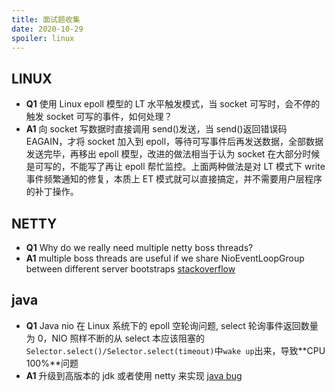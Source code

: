 ```yaml
---
title: 面试题收集
date: 2020-10-29
spoiler: linux
---
```


## LINUX

- **Q1** 使用 Linux epoll 模型的 LT 水平触发模式，当 socket 可写时，会不停的触发 socket 可写的事件，如何处理？
- **A1** 向 socket 写数据时直接调用 send()发送，当 send()返回错误码 EAGAIN，才将 socket 加入到 epoll，等待可写事件后再发送数据，全部数据发送完毕，再移出 epoll 模型，改进的做法相当于认为 socket 在大部分时候是可写的，不能写了再让 epoll 帮忙监控。上面两种做法是对 LT 模式下 write 事件频繁通知的修复，本质上 ET 模式就可以直接搞定，并不需要用户层程序的补丁操作。

## NETTY

- **Q1** Why do we really need multiple netty boss threads?
- **A1** multiple boss threads are useful if we share NioEventLoopGroup between different server bootstraps
  [stackoverflow](https://stackoverflow.com/questions/34275138/why-do-we-really-need-multiple-netty-boss-threads)

## java

- **Q1** Java nio 在 Linux 系统下的 epoll 空轮询问题, select 轮询事件返回数量为 0，NIO 照样不断的从 select 本应该阻塞的`Selector.select()/Selector.select(timeout)`中`wake up`出来，导致**CPU 100%**问题
- **A1** 升级到高版本的 jdk 或者使用 netty 来实现
  [java bug](https://bugs.java.com/bugdatabase/view_bug.do?bug_id=6670302)
